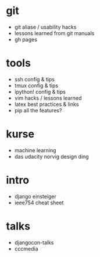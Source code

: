 # git

 * git aliase / usability hacks
 * lessons learned from git manuals
 * gh pages


# tools

 * ssh config & tips
 * tmux config & tips
 * ipython! config & tips
 * vim hacks / lessons learned
 * latex best practices & links
 * pip all the features?


# kurse

 * machine learning
 * das udacity norvig design ding


# intro
 * django einsteiger
 * ieee754 cheat sheet


# talks

 * djangocon-talks
 * cccmedia
